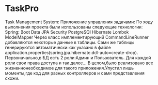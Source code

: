 # TaskPro
Task Management System:
Приложение управления задачами:
По ходу выполнения проекта были использованы следующие технологии:
Spring:
  Boot
  Data JPA
  Security
PostgreSQl
Hibernate
Lombok
ModelMapper
Через класс имплементирующий CommandLineRunner добавляются некоторые данные в таблицы.
Сами же таблицы генерируются автоматически как указано в файле application.properties(spring.jpa.hibernate.ddl-auto=create-drop).
Первоначально,в БД есть 2 роли:Админ и Пользователь.
Для каждой роли свои права доступа и так далее...
В целом,было реализовано все жизненнонеобходимое для такого приложения.Упустил лишь моменты,где код для разных контроллеров и сами представления схожи. 

